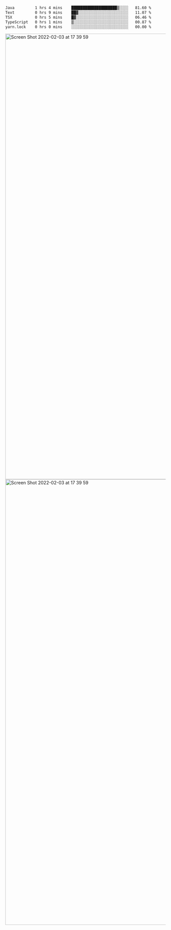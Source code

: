 <!--START_SECTION:waka-->

```txt
Java         1 hrs 4 mins    ████████████████████▒░░░░   81.60 %
Text         0 hrs 9 mins    ██▓░░░░░░░░░░░░░░░░░░░░░░   11.07 %
TSX          0 hrs 5 mins    █▓░░░░░░░░░░░░░░░░░░░░░░░   06.46 %
TypeScript   0 hrs 1 mins    ▒░░░░░░░░░░░░░░░░░░░░░░░░   00.87 %
yarn.lock    0 hrs 0 mins    ░░░░░░░░░░░░░░░░░░░░░░░░░   00.00 %
```

<!--END_SECTION:waka-->

<img width="1400" alt="Screen Shot 2022-02-03 at 17 39 59" src="https://user-images.githubusercontent.com/45716542/152387304-f2b60485-53a6-4f4b-a818-5cefb1b0c0ae.png">
<img width="1400" alt="Screen Shot 2022-02-03 at 17 39 59" src="https://user-images.githubusercontent.com/45716542/152387273-ea5cdf21-2a45-44da-8bef-00c1763b1d42.png">
